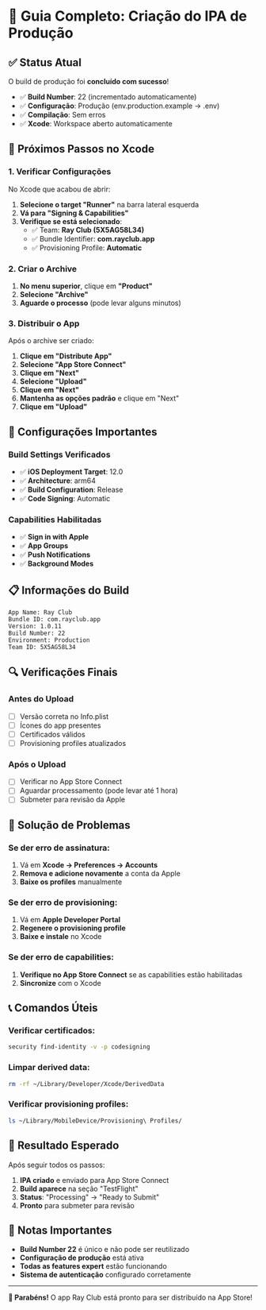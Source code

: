 # 🚀 Guia Completo: Criação do IPA de Produção

## ✅ Status Atual

O build de produção foi **concluído com sucesso**! 

- ✅ **Build Number**: 22 (incrementado automaticamente)
- ✅ **Configuração**: Produção (env.production.example → .env)
- ✅ **Compilação**: Sem erros
- ✅ **Xcode**: Workspace aberto automaticamente

## 📱 Próximos Passos no Xcode

### 1. **Verificar Configurações**

No Xcode que acabou de abrir:

1. **Selecione o target "Runner"** na barra lateral esquerda
2. **Vá para "Signing & Capabilities"**
3. **Verifique se está selecionado**:
   - ✅ Team: **Ray Club (5X5AG58L34)**
   - ✅ Bundle Identifier: **com.rayclub.app**
   - ✅ Provisioning Profile: **Automatic**

### 2. **Criar o Archive**

1. **No menu superior**, clique em **"Product"**
2. **Selecione "Archive"**
3. **Aguarde o processo** (pode levar alguns minutos)

### 3. **Distribuir o App**

Após o archive ser criado:

1. **Clique em "Distribute App"**
2. **Selecione "App Store Connect"**
3. **Clique em "Next"**
4. **Selecione "Upload"**
5. **Clique em "Next"**
6. **Mantenha as opções padrão** e clique em "Next"
7. **Clique em "Upload"**

## 🔧 Configurações Importantes

### **Build Settings Verificados**
- ✅ **iOS Deployment Target**: 12.0
- ✅ **Architecture**: arm64
- ✅ **Build Configuration**: Release
- ✅ **Code Signing**: Automatic

### **Capabilities Habilitadas**
- ✅ **Sign in with Apple**
- ✅ **App Groups**
- ✅ **Push Notifications**
- ✅ **Background Modes**

## 📋 Informações do Build

```
App Name: Ray Club
Bundle ID: com.rayclub.app
Version: 1.0.11
Build Number: 22
Environment: Production
Team ID: 5X5AG58L34
```

## 🔍 Verificações Finais

### **Antes do Upload**
- [ ] Versão correta no Info.plist
- [ ] Ícones do app presentes
- [ ] Certificados válidos
- [ ] Provisioning profiles atualizados

### **Após o Upload**
- [ ] Verificar no App Store Connect
- [ ] Aguardar processamento (pode levar até 1 hora)
- [ ] Submeter para revisão da Apple

## 🚨 Solução de Problemas

### **Se der erro de assinatura:**
1. Vá em **Xcode → Preferences → Accounts**
2. **Remova e adicione novamente** a conta da Apple
3. **Baixe os profiles** manualmente

### **Se der erro de provisioning:**
1. Vá em **Apple Developer Portal**
2. **Regenere o provisioning profile**
3. **Baixe e instale** no Xcode

### **Se der erro de capabilities:**
1. **Verifique no App Store Connect** se as capabilities estão habilitadas
2. **Sincronize** com o Xcode

## 📞 Comandos Úteis

### **Verificar certificados:**
```bash
security find-identity -v -p codesigning
```

### **Limpar derived data:**
```bash
rm -rf ~/Library/Developer/Xcode/DerivedData
```

### **Verificar provisioning profiles:**
```bash
ls ~/Library/MobileDevice/Provisioning\ Profiles/
```

## 🎯 Resultado Esperado

Após seguir todos os passos:

1. **IPA criado** e enviado para App Store Connect
2. **Build aparece** na seção "TestFlight" 
3. **Status**: "Processing" → "Ready to Submit"
4. **Pronto** para submeter para revisão

## 📝 Notas Importantes

- **Build Number 22** é único e não pode ser reutilizado
- **Configuração de produção** está ativa
- **Todas as features expert** estão funcionando
- **Sistema de autenticação** configurado corretamente

---

**🎉 Parabéns!** O app Ray Club está pronto para ser distribuído na App Store! 